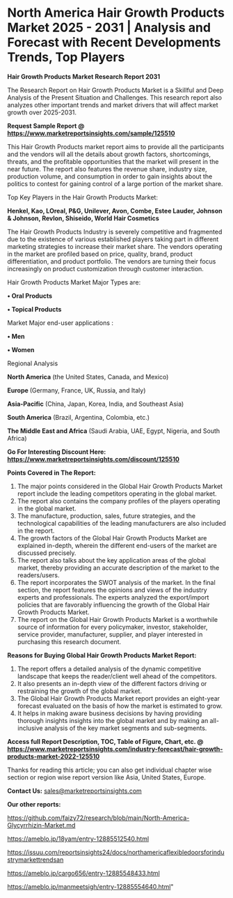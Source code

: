 # North America Hair Growth Products Market 2025 - 2031 | Analysis and Forecast with Recent Developments Trends, Top Players

<strong>Hair Growth Products Market Research Report 2031</strong>

The Research Report on Hair Growth Products Market is a Skillful and Deep Analysis of the Present Situation and Challenges. This research report also analyzes other important trends and market drivers that will affect market growth over 2025-2031.

<strong>Request Sample Report @ <a href=https://www.marketreportsinsights.com/sample/125510>https://www.marketreportsinsights.com/sample/125510</a></strong>

This Hair Growth Products market report aims to provide all the participants and the vendors will all the details about growth factors, shortcomings, threats, and the profitable opportunities that the market will present in the near future. The report also features the revenue share, industry size, production volume, and consumption in order to gain insights about the politics to contest for gaining control of a large portion of the market share.

Top Key Players in the Hair Growth Products Market:

<strong>Henkel, Kao, LOreal, P&G, Unilever, Avon, Combe, Estee Lauder, Johnson & Johnson, Revlon, Shiseido, World Hair Cosmetics</strong>

The Hair Growth Products Industry is severely competitive and fragmented due to the existence of various established players taking part in different marketing strategies to increase their market share. The vendors operating in the market are profiled based on price, quality, brand, product differentiation, and product portfolio. The vendors are turning their focus increasingly on product customization through customer interaction.

Hair Growth Products Market Major Types are:

<strong>• Oral Products

• Topical Products</strong>

Market Major end-user applications :

<strong>• Men

• Women</strong>

Regional Analysis

</u><strong><b>North America</b></strong> (the United States, Canada, and Mexico)

<strong><b>Europe </b></strong>(Germany, France, UK, Russia, and Italy)

<strong><b>Asia-Pacific</b></strong> (China, Japan, Korea, India, and Southeast Asia)

<strong><b>South America</b></strong> (Brazil, Argentina, Colombia, etc.)

<strong><b>The Middle East and Africa</b></strong> (Saudi Arabia, UAE, Egypt, Nigeria, and South Africa)

<strong>Go For Interesting Discount Here: <a href=https://www.marketreportsinsights.com/discount/125510>https://www.marketreportsinsights.com/discount/125510</a></strong>

<strong>Points Covered in The Report:</strong>
<ol>
  <li>The major points considered in the Global Hair Growth Products Market report include the leading competitors operating in the global market.</li>
  <li>The report also contains the company profiles of the players operating in the global market.</li>
  <li>The manufacture, production, sales, future strategies, and the technological capabilities of the leading manufacturers are also included in the report.</li>
  <li>The growth factors of the Global Hair Growth Products Market are explained in-depth, wherein the different end-users of the market are discussed precisely.</li>
  <li>The report also talks about the key application areas of the global market, thereby providing an accurate description of the market to the readers/users.</li>
  <li>The report incorporates the SWOT analysis of the market. In the final section, the report features the opinions and views of the industry experts and professionals. The experts analyzed the export/import policies that are favorably influencing the growth of the Global Hair Growth Products Market.</li>
  <li>The report on the Global Hair Growth Products Market is a worthwhile source of information for every policymaker, investor, stakeholder, service provider, manufacturer, supplier, and player interested in purchasing this research document.</li>
</ol>
<strong>Reasons for Buying Global Hair Growth Products Market Report:</strong>

<ol>
  <li>The report offers a detailed analysis of the dynamic competitive landscape that keeps the reader/client well ahead of the competitors.</li>
  <li>It also presents an in-depth view of the different factors driving or restraining the growth of the global market.</li>
  <li>The Global Hair Growth Products Market report provides an eight-year forecast evaluated on the basis of how the market is estimated to grow.</li>
  <li>It helps in making aware business decisions by having providing thorough insights insights into the global market and by making an all-inclusive analysis of the key market segments and sub-segments.</li>
</ol>
<strong>Access full Report Description, TOC, Table of Figure, Chart, etc. @ <a href=https://www.marketreportsinsights.com/industry-forecast/hair-growth-products-market-2022-125510>https://www.marketreportsinsights.com/industry-forecast/hair-growth-products-market-2022-125510</a></strong>


Thanks for reading this article; you can also get individual chapter wise section or region wise report version like Asia, United States, Europe.

<strong>Contact Us:</strong>
sales@marketreportsinsights.com

<strong>Our other reports:</strong>

<a href=https://github.com/faizy72/research/blob/main/North-America-Glycyrrhizin-Market.md>https://github.com/faizy72/research/blob/main/North-America-Glycyrrhizin-Market.md</a>

<a href=https://ameblo.jp/18yam/entry-12885512540.html>https://ameblo.jp/18yam/entry-12885512540.html</a>

<a href=https://issuu.com/reportsinsights24/docs/northamericaflexibledoorsforindustrymarkettrendsan>https://issuu.com/reportsinsights24/docs/northamericaflexibledoorsforindustrymarkettrendsan</a>

<a href=https://ameblo.jp/cargo656/entry-12885548433.html>https://ameblo.jp/cargo656/entry-12885548433.html</a>

<a href=https://ameblo.jp/manmeetsigh/entry-12885554640.html>https://ameblo.jp/manmeetsigh/entry-12885554640.html</a>"
